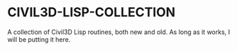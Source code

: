 # CIVIL3D-LISP-COLLECTION
A collection of Civil3D Lisp routines, both new and old.  As long as it works, I will be putting it here.
